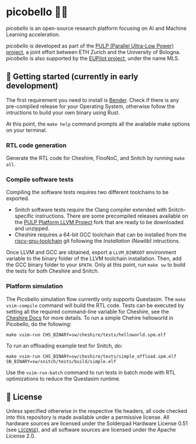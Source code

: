 # picobello 👌🏻

*picobello* is an open-source research platform focusing on AI and Machine Learning acceleration.

*picobello* is developed as part of the [PULP (Parallel Ultra-Low Power) project](https://pulp-platform.org/), a joint effort between ETH Zurich and the University of Bologna. *picobello* is also supported by the [EUPilot project](https://eupilot.eu), under the name MLS.

## 🚧 Getting started (currently in early development)
The first requirement you need to install is [Bender](https://github.com/pulp-platform/bender). Check if there is any pre-compiled release for your Operating System, otherwise follow the intructions to build your own binary using Rust.

At this point, the `make help` command prompts all the available make options on your terminal.

### RTL code generation
Generate the RTL code for Cheshire, FlooNoC, and Snitch by running `make all`.

### Compile software tests
Compiling the software tests requires two different toolchains to be exported.
* Snitch software tests require the Clang compiler extended with Snitch-specific instructions. There are some precompiled releases available on the [PULP Platform LLVM Project](https://github.com/pulp-platform/llvm-project/releases/download/0.12.0/riscv32-pulp-llvm-ubuntu2004-0.12.0.tar.gz) fork that are ready to be downloaded and unzipped.
* Cheshire requires a 64-bit GCC toolchain that can be installed from the [riscv-gnu-toolchain](https://github.com/riscv-collab/riscv-gnu-toolchain) git following the *Installation (Newlib)* intructions.

Once LLVM and GCC are obtained, export a `LLVM_BINROOT` environment variable to the binary folder of the LLVM toolchain installation. Then, add the GCC binary folder to your `$PATH`.
Only at this point, run `make sw` to build the tests for both Cheshire and Snitch.

### Platform simulation
The Picobello simulation flow currently only supports Questasim. The `make vsim-compile` command will build the RTL code.
Tests can be executed by setting all the required command-line variable for Cheshire, see the [Cheshire Docs](https://pulp-platform.github.io/cheshire/gs/) for more details.
To run a simple Chehire helloworld in Picobello, do the following:
```
make vsim-run CHS_BINARY=sw/cheshire/tests/helloworld.spm.elf
```
To run an offloading example test for Snitch, do:
```
make vsim-run CHS_BINARY=sw/cheshire/tests/simple_offload.spm.elf SN_BINARY=sw/snitch/tests/build/simple.elf
```
Use the `vsim-run-batch` command to run tests in batch mode with RTL optimizations to reduce the Questasim runtime.

## 🔐 License
Unless specified otherwise in the respective file headers, all code checked into this repository is made available under a permissive license. All hardware sources are licensed under the Solderpad Hardware License 0.51 (see [`LICENSE`](LICENSE)), and all software sources are licensed under the Apache License 2.0.
